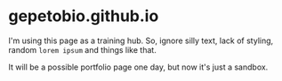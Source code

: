 # gepetobio.github.io

I'm using this page as a training hub. So, ignore silly text, lack of styling, random `lorem ipsum` and things like that.

It will be a possible portfolio page one day, but now it's just a sandbox.
